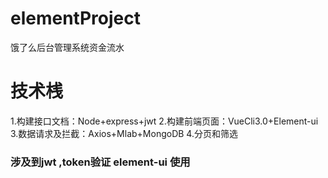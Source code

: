 # elementProject
饿了么后台管理系统资金流水

# 技术桟

1.构建接口文档：Node+express+jwt
2.构建前端页面：VueCli3.0+Element-ui
3.数据请求及拦截：Axios+Mlab+MongoDB
4.分页和筛选

### 涉及到jwt ,token验证 element-ui 使用